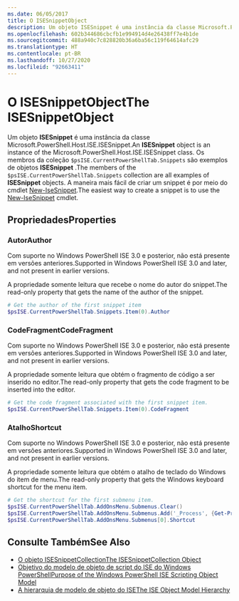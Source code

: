 ```yaml
---
ms.date: 06/05/2017
title: O ISESnippetObject
description: Um objeto ISESnippet é uma instância da classe Microsoft.PowerShell.Host.ISE.ISESnippet.
ms.openlocfilehash: 602b344686cbcfb1e994914d4e26438ff7e4b1de
ms.sourcegitcommit: 488a940c7c828820b36a6ba56c119f64614afc29
ms.translationtype: HT
ms.contentlocale: pt-BR
ms.lasthandoff: 10/27/2020
ms.locfileid: "92663411"
---
```

# <a name="the-isesnippetobject"></a><span data-ttu-id="9afa5-103">O ISESnippetObject</span><span class="sxs-lookup"><span data-stu-id="9afa5-103">The ISESnippetObject</span></span>

<span data-ttu-id="9afa5-104">Um objeto **ISESnippet** é uma instância da classe Microsoft.PowerShell.Host.ISE.ISESnippet.</span><span class="sxs-lookup"><span data-stu-id="9afa5-104">An **ISESnippet** object is an instance of the Microsoft.PowerShell.Host.ISE.ISESnippet class.</span></span> <span data-ttu-id="9afa5-105">Os membros da coleção `$psISE.CurrentPowerShellTab.Snippets` são exemplos de objetos **ISESnippet** .</span><span class="sxs-lookup"><span data-stu-id="9afa5-105">The members of the `$psISE.CurrentPowerShellTab.Snippets` collection are all examples of **ISESnippet** objects.</span></span> <span data-ttu-id="9afa5-106">A maneira mais fácil de criar um snippet é por meio do cmdlet [New-IseSnippet](/powershell/module/ISE/New-IseSnippet).</span><span class="sxs-lookup"><span data-stu-id="9afa5-106">The easiest way to create a snippet is to use the [New-IseSnippet](/powershell/module/ISE/New-IseSnippet) cmdlet.</span></span>

## <a name="properties"></a><span data-ttu-id="9afa5-107">Propriedades</span><span class="sxs-lookup"><span data-stu-id="9afa5-107">Properties</span></span>

### <a name="author"></a><span data-ttu-id="9afa5-108">Autor</span><span class="sxs-lookup"><span data-stu-id="9afa5-108">Author</span></span>

<span data-ttu-id="9afa5-109">Com suporte no Windows PowerShell ISE 3.0 e posterior, não está presente em versões anteriores.</span><span class="sxs-lookup"><span data-stu-id="9afa5-109">Supported in Windows PowerShell ISE 3.0 and later, and not present in earlier versions.</span></span>

<span data-ttu-id="9afa5-110">A propriedade somente leitura que recebe o nome do autor do snippet.</span><span class="sxs-lookup"><span data-stu-id="9afa5-110">The read-only property that gets the name of the author of the snippet.</span></span>

```powershell
# Get the author of the first snippet item
$psISE.CurrentPowerShellTab.Snippets.Item(0).Author
```

### <a name="codefragment"></a><span data-ttu-id="9afa5-111">CodeFragment</span><span class="sxs-lookup"><span data-stu-id="9afa5-111">CodeFragment</span></span>

<span data-ttu-id="9afa5-112">Com suporte no Windows PowerShell ISE 3.0 e posterior, não está presente em versões anteriores.</span><span class="sxs-lookup"><span data-stu-id="9afa5-112">Supported in Windows PowerShell ISE 3.0 and later, and not present in earlier versions.</span></span>

<span data-ttu-id="9afa5-113">A propriedade somente leitura que obtém o fragmento de código a ser inserido no editor.</span><span class="sxs-lookup"><span data-stu-id="9afa5-113">The read-only property that gets the code fragment to be inserted into the editor.</span></span>

```powershell
# Get the code fragment associated with the first snippet item.
$psISE.CurrentPowerShellTab.Snippets.Item(0).CodeFragment
```

### <a name="shortcut"></a><span data-ttu-id="9afa5-114">Atalho</span><span class="sxs-lookup"><span data-stu-id="9afa5-114">Shortcut</span></span>

<span data-ttu-id="9afa5-115">Com suporte no Windows PowerShell ISE 3.0 e posterior, não está presente em versões anteriores.</span><span class="sxs-lookup"><span data-stu-id="9afa5-115">Supported in Windows PowerShell ISE 3.0 and later, and not present in earlier versions.</span></span>

<span data-ttu-id="9afa5-116">A propriedade somente leitura que obtém o atalho de teclado do Windows do item de menu.</span><span class="sxs-lookup"><span data-stu-id="9afa5-116">The read-only property that gets the Windows keyboard shortcut for the menu item.</span></span>

```powershell
# Get the shortcut for the first submenu item.
$psISE.CurrentPowerShellTab.AddOnsMenu.Submenus.Clear()
$psISE.CurrentPowerShellTab.AddOnsMenu.Submenus.Add('_Process', {Get-Process}, 'Alt+P')
$psISE.CurrentPowerShellTab.AddOnsMenu.Submenus[0].Shortcut
```

## <a name="see-also"></a><span data-ttu-id="9afa5-117">Consulte Também</span><span class="sxs-lookup"><span data-stu-id="9afa5-117">See Also</span></span>

- [<span data-ttu-id="9afa5-118">O objeto ISESnippetCollection</span><span class="sxs-lookup"><span data-stu-id="9afa5-118">The ISESnippetCollection Object</span></span>](The-ISESnippetCollection-Object.md)
- [<span data-ttu-id="9afa5-119">Objetivo do modelo de objeto de script do ISE do Windows PowerShell</span><span class="sxs-lookup"><span data-stu-id="9afa5-119">Purpose of the Windows PowerShell ISE Scripting Object Model</span></span>](purpose-of-the-windows-powershell-ise-scripting-object-model.md)
- [<span data-ttu-id="9afa5-120">A hierarquia de modelo de objeto do ISE</span><span class="sxs-lookup"><span data-stu-id="9afa5-120">The ISE Object Model Hierarchy</span></span>](The-ISE-Object-Model-Hierarchy.md)
